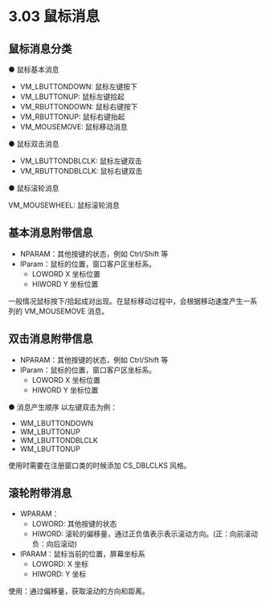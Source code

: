 # 3.03 鼠标消息

## 鼠标消息分类

● 鼠标基本消息

- VM_LBUTTONDOWN: 鼠标左键按下
- VM_LBUTTONUP: 鼠标左键拾起
- VM_RBUTTONDOWN: 鼠标右键按下
- VM_RBUTTONUP: 鼠标右键抬起
- VM_MOUSEMOVE: 鼠标移动消息

● 鼠标双击消息

- VM_LBUTTONDBLCLK: 鼠标左键双击
- VM_RBUTTONDBLCLK: 鼠标右键双击

● 鼠标滚轮消息

VM_MOUSEWHEEL: 鼠标滚轮消息

## 基本消息附带信息

- NPARAM：其他按键的状态，例如 Ctrl/Shift 等
- lParam：鼠标的位置，窗口客户区坐标系。
  - LOWORD X 坐标位置
  - HIWORD Y 坐标位置

一般情况鼠标按下/拾起成对出现。在鼠标移动过程中，会根据移动速度产生一系列的 VM_MOUSEMOVE 消息。

## 双击消息附带信息

- NPARAM：其他按键的状态，例如 Ctrl/Shift 等
- lParam：鼠标的位置，窗口客户区坐标系。
  - LOWORD X 坐标位置
  - HIWORD Y 坐标位置

● 消息产生顺序
以左键双击为例：

- WM_LBUTTONDOWN
- WM_LBUTTONUP
- WM_LBUTTONDBLCLK
- WM_LBUTTONUP

使用时需要在注册窗口类的时候添加 CS_DBLCLKS 风格。

## 滚轮附带消息

- WPARAM：
  - LOWORD: 其他按键的状态
  - HIWORD: 滚轮的偏移量，通过正负值表示表示滚动方向。(正：向前滚动 负：向后滚动)
- lPARAM：鼠标当前的位置，屏幕坐标系
  - LOWORD: X 坐标
  - HIWORD: Y 坐标

使用：通过偏移量，获取滚动的方向和距离。
